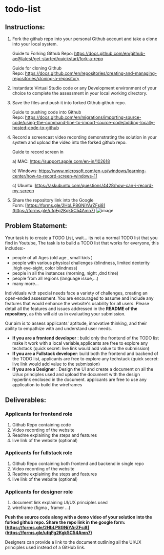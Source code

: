 # todo-list

## Instructions:
1. Fork the github repo into your personal Github account and take a clone into your local system.
    
    Guide to Forking Github Repo: https://docs.github.com/en/github-ae@latest/get-started/quickstart/fork-a-repo
    
    Guide for cloning Github Repo: https://docs.github.com/en/repositories/creating-and-managing-repositories/cloning-a-repository
    
2. Instantiate Virtual Studio code or any Development environment of your choice to complete the assessment in your local working directory.
3. Save the files and push it into forked Github github repo.
    
    Guide to pushing code into Github Repo: https://docs.github.com/en/migrations/importing-source-code/using-the-command-line-to-import-source-code/adding-locally-hosted-code-to-github
    
4. Record a screencast video recording demonstrating the solution in your system and upload the video into the forked github repo.
    
    Guide to record screen in
    
    a) MAC: https://support.apple.com/en-in/102618
    
    b) Windows: https://www.microsoft.com/en-us/windows/learning-center/how-to-record-screen-windows-11
    
    c) Ubuntu: https://askubuntu.com/questions/4428/how-can-i-record-my-screen
    
5. Share the repository link into the Google Form: [https://forms.gle/2HbLP8GNiYArZFsj8](https://forms.gle/ufqFg2Kgk5C54Amn7)
![image](https://github.com/user-attachments/assets/712746d0-19c1-4112-b812-b2d933fef869)

## Problem Statement:
Your task is to create a TODO List, 
wait... its not a normal TODO list that you find in Youtube, The task is to build a TODO list that works for everyone, this includes:-
- people of all Ages (old age , small kids ) 
- people with various physical challenges (blindness, limited dexterity ,high eye-sight, color blindness)   
- people in all the instances (morning, night ,dnd time)
- people from all regions (language issue,...)
- many more...

Individuals with special needs face a variety of challenges, creating an open-ended assessment. You are encouraged to assume and include any features that would enhance the website's usability for all users. Please detail all the features and issues addressed in the **README of the repository**, as this will aid us in evaluating your submission. 

Our aim is to assess applicants' aptitude, innovative thinking, and their ability to empathize with and understand user needs.

- **If you are a frontend developer** : build only the frontend of the TODO list make it work with a local variable,applicants are free to explore any techstack (quick secret: live link would add value to the submission)
- **If you are a Fullstack developer**: build both the frontend and backend of the TODO list, applicants are free to explore any techstack (quick secret: live link would add value to the submission)
- **If you are a Designer** : Design the UI and create a document on all the Ui/ux principles used and upload the document with the design hyperlink enclosed in the document. applicants are free to use any application to build the wireframes
## **Deliverables**:
### Applicants for frontend role 
1) Github Repo containing code
2) Video recording of the website
3) Readme explaining the steps and features
4) live link of the website (optional)
### Applicants for fullstack role 
1) Github Repo containing both frontend and backend in single repo
2) Video recording of the website
3) Readme explaining the steps and features
4) live link of the website (optional)
### Applicants for designer role
1) document link explaining UI/UX principles used
2) wireframe (figma , framer ...)



**Push the source code along with a demo video of your solution into the forked github repo. Share the repo link in the google form: [https://forms.gle/2HbLP8GNiYArZFsj8](https://forms.gle/ufqFg2Kgk5C54Amn7)**

Designers can provide a link to the document outlining all the UI/UX principles used instead of a GitHub link.
